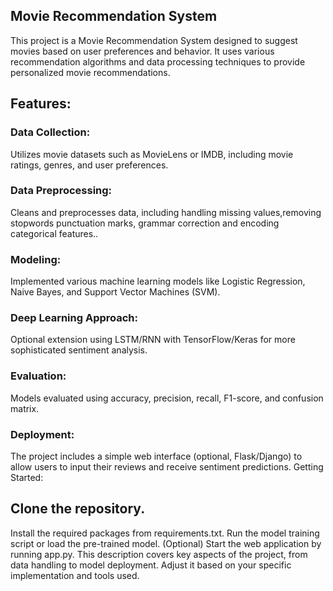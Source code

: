## Movie Recommendation System 
This project is a Movie Recommendation System designed to suggest movies based on user preferences and behavior. It uses various recommendation algorithms and data processing techniques to provide personalized movie recommendations.

## Features:
### Data Collection:
Utilizes movie datasets such as MovieLens or IMDB, including movie ratings, genres, and user preferences.
### Data Preprocessing:
Cleans and preprocesses data, including handling missing values,removing stopwords punctuation marks, grammar correction and encoding categorical features..
### Modeling:
Implemented various machine learning models like Logistic Regression, Naive Bayes, and Support Vector Machines (SVM).
### Deep Learning Approach:
Optional extension using LSTM/RNN with TensorFlow/Keras for more sophisticated sentiment analysis.
### Evaluation:
Models evaluated using accuracy, precision, recall, F1-score, and confusion matrix.
### Deployment:
The project includes a simple web interface (optional, Flask/Django) to allow users to input their reviews and receive sentiment predictions.
Getting Started:
## Clone the repository.
Install the required packages from requirements.txt.
Run the model training script or load the pre-trained model.
(Optional) Start the web application by running app.py.
This description covers key aspects of the project, from data handling to model deployment. Adjust it based on your specific implementation and tools used.
